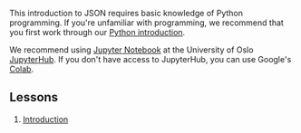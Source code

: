 This introduction to JSON requires basic knowledge of Python programming.
If you're unfamiliar with programming, we recommend that you first work through our 
[Python introduction](https://scriptotek.github.io/programming-for-lawyers/).

We recommend using [Jupyter Notebook](https://jupyter-notebook.readthedocs.io/en/stable/examples/Notebook/Notebook%20Basics.html)
at the University of Oslo [JupyterHub](https://jupyterhub.uio.no/).
If you don't have access to JupyterHub, you can use Google's
[Colab](https://colab.research.google.com/github/uio-library/JSON-tutorial).

## Lessons

1. [Introduction](https://nbviewer.jupyter.org/github/uio-library/JSON-tutorial/blob/master/01_intro.ipynb)
